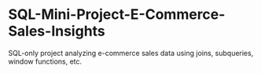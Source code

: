 # SQL-Mini-Project-E-Commerce-Sales-Insights
SQL-only project analyzing e-commerce sales data using joins, subqueries, window functions, etc.
